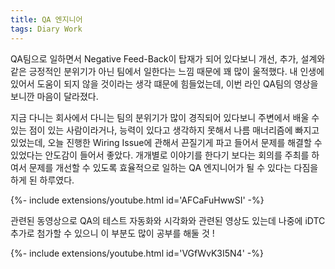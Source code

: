 ```yaml
---
title: QA 엔지니어
tags: Diary Work
---
```


QA팀으로 일하면서 Negative Feed-Back이 탑재가 되어 있다보니 개선, 추가, 설계와 같은 긍정적인 분위기가 아닌 팀에서 일한다는 느낌 때문에 꽤 많이 울적했다.
내 인생에 있어서 도움이 되지 않을 것이라는 생각 떄문에 힘들었는데, 이번 라인 QA팀의 영상을 보니깐 마음이 달라졌다.

지금 다니는 회사에서 다니는 팀의 분위기가 많이 경직되어 있다보니 주변에서 배울 수 있는 점이 있는 사람이라거나, 능력이 있다고 생각하지 못해서 나름 매너리즘에 빠지고 있었는데,
오늘 진행한 Wiring Issue에 관해서 끈질기게 파고 들어서 문제를 해결할 수 있었다는 안도감이 들어서 좋았다.
개개별로 이야기를 한다기 보다는 회의를 주최를 하여서 문제를 개선할 수 있도록 효율적으로 일하는 QA 엔지니어가 될 수 있다는 다짐을 하게 된 하루였다.

<div>{%- include extensions/youtube.html id='AFCaFuHwwSI' -%}</div>

관련된 동영상으로 QA의 테스트 자동화와 시각화와 관련된 영상도 있는데 나중에 iDTC 추가로 첨가할 수 있으니 이 부분도 많이 공부를 해둘 것 !

<div>{%- include extensions/youtube.html id='VGfWvK3I5N4' -%}</div>
